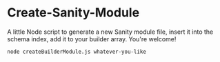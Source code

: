 # Create-Sanity-Module
A little Node script to generate a new Sanity module file, insert it into the schema index, add it to your builder array. You're welcome!

`node createBuilderModule.js whatever-you-like`

